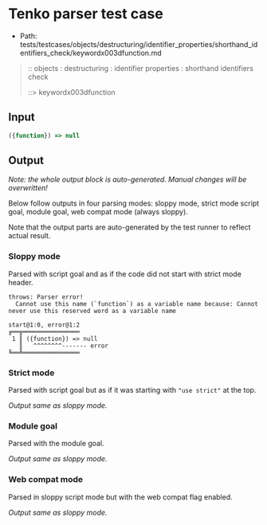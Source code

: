 # Tenko parser test case

- Path: tests/testcases/objects/destructuring/identifier_properties/shorthand_identifiers_check/keywordx003dfunction.md

> :: objects : destructuring : identifier properties : shorthand identifiers check
>
> ::> keywordx003dfunction

## Input

`````js
({function}) => null
`````

## Output

_Note: the whole output block is auto-generated. Manual changes will be overwritten!_

Below follow outputs in four parsing modes: sloppy mode, strict mode script goal, module goal, web compat mode (always sloppy).

Note that the output parts are auto-generated by the test runner to reflect actual result.

### Sloppy mode

Parsed with script goal and as if the code did not start with strict mode header.

`````
throws: Parser error!
  Cannot use this name (`function`) as a variable name because: Cannot never use this reserved word as a variable name

start@1:0, error@1:2
╔══╦════════════════
 1 ║ ({function}) => null
   ║   ^^^^^^^^------- error
╚══╩════════════════

`````

### Strict mode

Parsed with script goal but as if it was starting with `"use strict"` at the top.

_Output same as sloppy mode._

### Module goal

Parsed with the module goal.

_Output same as sloppy mode._

### Web compat mode

Parsed in sloppy script mode but with the web compat flag enabled.

_Output same as sloppy mode._
